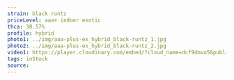 ```yaml
---
strain: black runtz
priceLevel: aaa+ indoor exotic
thca: 30.57%
profile: hybrid
photo1: ../img/aaa-plus-ex_hybrid_black-runtz_1.jpg
photo2: ../img/aaa-plus-ex_hybrid_black-runtz_2.jpg
video1: https://player.cloudinary.com/embed/?cloud_name=dcf9dmvo5&public_id=aaa-plus-ex_hybrid_black-runtz_jyjetv&profile=flower
tags: inStock
source:
---
```

